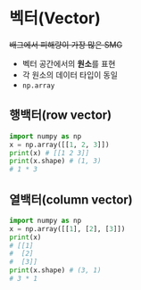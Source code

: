 # 벡터(Vector)
~~배그에서 피해량이 가장 많은 SMG~~

- 벡터 공간에서의 **원소**를 표현
- 각 원소의 데이터 타입이 동일
- `np.array`

## 행백터(row vector)
```python
import numpy as np
x = np.array([[1, 2, 3]])
print(x) # [[1 2 3]]
print(x.shape) # (1, 3)
# 1 * 3
```

## 열백터(column vector)
```python
import numpy as np
x = np.array([[1], [2], [3]])
print(x) 
# [[1]
#  [2]
#  [3]]
print(x.shape) # (3, 1)
# 3 * 1
```
